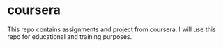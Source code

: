 # coursera
This repo contains assignments and project from coursera. I will use this repo for educational and training purposes.

